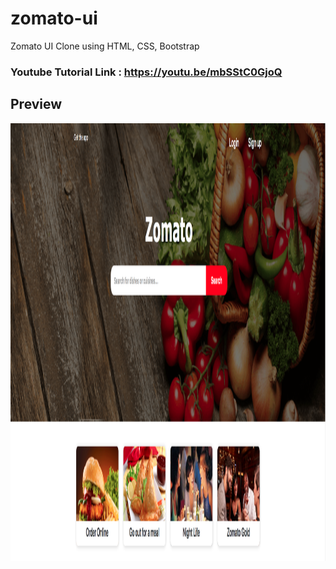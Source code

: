 # zomato-ui
Zomato UI Clone using HTML, CSS, Bootstrap
### Youtube Tutorial Link : https://youtu.be/mbSStC0GjoQ
## Preview
<img src="Screen Shot 2020-06-25 at 6.25.59 PM.png" width="100%" height="700px"/>
